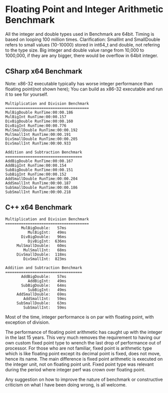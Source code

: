 # Floating Point and Integer Arithmetic Benchmark

All the integer and double types used in Benchmark are 64bit. Timing is based on looping 100 million times. Clarification: SmallInt and SmallDouble refers to small values (10-10000) stored in int64_t and double, not refering to the type size. Big integer and double value range from 10,000 to 1000,000, if they are any bigger, there would be overflow in 64bit integer.

## CSharp x64 Benchmark 

Note: x86-32 executable typically has worse integer performance than floating point(not shown here); You can build as x86-32 executable and run it to see for yourself.

```
Multiplication and Division Benchmark
=====================================
MulBigDouble RunTime:00:00.186
MulBigInt RunTime:00:00.157
DivBigDouble RunTime:00:00.160
DivBigInt RunTime:00:00.776
MulSmallDouble RunTime:00:00.192
MulSmallInt RunTime:00:00.191
DivSmallDouble RunTime:00:00.205
DivSmallInt RunTime:00:00.933

Addition and Subtraction Benchmark
==================================
AddBigDouble RunTime:00:00.167
AddBigInt RunTime:00:00.154
SubBigDouble RunTime:00:00.151
SubBigInt RunTime:00:00.152
AddSmallDouble RunTime:00:00.204
AddSmallInt RunTime:00:00.187
SubSmallDouble RunTime:00:00.186
SubSmallInt RunTime:00:00.218
```

## C++ x64 Benchmark

```
Multiplication and Division Benchmark
=====================================
       MulBigDouble:   57ms
          MulBigInt:   49ms
       DivBigDouble:   96ms
          DivBigInt:  636ms
     MulSmallDouble:   60ms
        MulSmallInt:   68ms
     DivSmallDouble:  118ms
        DivSmallInt:  823ms

Addition and Subtraction Benchmark
==================================
       AddBigDouble:   57ms
          AddBigInt:   49ms
       SubBigDouble:   64ms
          SubBigInt:   49ms
     AddSmallDouble:   69ms
        AddSmallInt:   59ms
     SubSmallDouble:   63ms
        SubSmallInt:   59ms
```

Most of the time, integer performance is on par with floating point, with exception of division.

The performance of floating point arithmetic has caught up with the integer in the last 15 years. This very much removes the requirement to having our own custom fixed point type to wrench the last drop of performance out of processor. For those who are not familiar, fixed point is arithmetic type which is like floating point except its decimal point is fixed, does not move, hence its name. The main difference is fixed point arithmetic is executed on the integer unit, not on floating point unit. Fixed point type was relevant during the period where integer perf was crown over floating point.

Any suggestion on how to improve the nature of benchmark or constructive criticism on what I have been doing wrong, is all welcome.